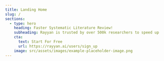 ```yaml
---
title: Landing Home
slug: /
sections:
  - type: hero
    heading: Faster Systematic Literature Review!
    subheading: Rayyan is trusted by over 500k researchers to speed up their Reviews
    cta:
      text: Start For Free
      url: https://rayyan.ai/users/sign_up
    image: src/assets/images/example-placeholder-image.png
---
```

